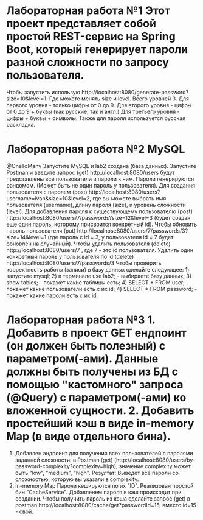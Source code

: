 # Лабораторная работа №1 Этот проект представляет собой простой REST-сервис на Spring Boot, который генерирует пароли разной сложности по запросу пользователя.

Чтобы запустить использую http://localhost:8080/generate-password?size=10&level=1.
Где можете менять size и level.
Всего уровней 3.
Для первого уровня - только цифры от 0 до 9.
Для второго уровня - цифры от 0 до 9 + буквы (как русские, так и англ.)
Для третьего уровня - цифры + буквы + символы. 
Также для пароля используется русская раскладка.

# Лабораторная работа №2 MySQL
@OneToMany
Запустите MySQL и lab2 создана (база данных).
Запустите Postman и введите запрос (get) http://localhost:8080/users будут представлены все пользователи и пароли к ним. Пароли генерируются рандомом. (Может быть не один пароль у пользователя).
Для создания пользователя с паролем (post) http://localhost:8080/users?username=ivan&size=10&level=2, где вы можете выбрать имя пользователя (username), длину пароля (size), и уровень сложности (level).
Для добавления пароля к существующему пользователю (post) http://localhost:8080/users/7/passwords?size=12&level=3 (будет создан ещё один пароль, которому присвоится конкретный id).
Чтобы обновить пароль пользователя (put) http://localhost:8080/users/7/passwords/3?size=14&level=1 (где пароль с id = 3, у пользователя id = 7 будет обновлён на случайный).
Чтобы удалить пользователя (delete) http://localhost:8080/users/7 , где 7 - это id пользователя.
Удалить один конкретный пароль у пользователя по id (delete) http://localhost:8080/users/7/passwords/3
Чтобы проверить корректность работы (записи) в базу данных сделайте следующее: 1) запустите mysql; 2) в терминале use lab2; - выбираете базу данных; 3) show tables; - покажет какие таблицы есть; 4) SELECT * FROM user; - покажет какие пользователи есть с их id; 4) SELECT * FROM password; - покажет какие пароли есть с их id.

# Лабораторная работа №3 1. Добавить в проект GET ендпоинт (он должен быть полезный) с параметром(-ами). Данные должны быть получены из БД с помощью "кастомного" запроса (@Query) с параметром(-ами) ко вложенной сущности. 2. Добавить простейший кэш в виде in-memory Map (в виде отдельного бина).
1. Добавлен эндпоинт для получения всех пользователей с паролями заданной сложности:
в Postman (get) (http://localhost:8080/users/by-password-complexity?complexity=high), значение complexity может быть "low", "medium", "high". Резултат: Выведет все пароли со сложностью, которую вы указали в complexity.
2. in-memory Map
Пароли кешируются по их "ID". Реализован простой бин "CacheService".
Добавленем пароля в кэш происходит при создании.
Чтобы получить пароль из кэша сделайте запрос (get) в postman http://localhost:8080/cache/get?passwordId=15, вместо id=15 - свой.
